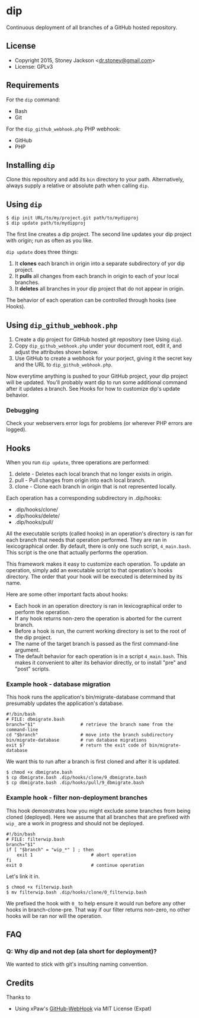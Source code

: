 # dip

Continuous deployment of all branches of a GitHub hosted repository.

## License

* Copyright 2015, Stoney Jackson &lt;dr.stoney@gmail.com>
* License: GPLv3

## Requirements

For the `dip` command:

* Bash
* Git

For the `dip_github_webhook.php` PHP webhook:

* GitHub
* PHP

## Installing `dip`

Clone this repository and add its `bin` directory to your path. Alternatively,
always supply a relative or absolute path when calling `dip`.

## Using `dip`

    $ dip init URL/to/my/project.git path/to/mydipproj
    $ dip update path/to/mydipproj

The first line creates a dip project. The second line updates your dip project
with origin; run as often as you like.

`dip update` does three things:

1. It **clones** each branch in origin into a separate subdirectory of yor dip
   project.
2. It **pulls** all changes from each branch in origin to each of your local
   branches.
3. It **deletes** all branches in your dip project that do not appear in
   origin.

The behavior of each operation can be controlled through hooks (see Hooks).

## Using `dip_github_webhook.php`

1. Create a dip project for GitHub hosted git repository (see Using `dip`).
2. Copy `dip_github_webhook.php` under your document root, edit it, and adjust
   the attributes shown below.
    <?php
    class Dip_GitHub_WebHook {
        private $GitHub_WebHook_SecretKey = 'secret key';
        private $PathToDipCommand = '/path/to/dip';
        private $PathToDipProject = '/path/to/dip/project';
        ...
3. Use GitHub to create a webhook for your porject, giving it the secret key and
   the URL to `dip_github_webhook.php`.

Now everytime anything is pushed to your GitHub project, your dip project will
be updated. You'll probably want dip to run some additional command after it
updates a branch. See Hooks for how to customize dip's update behavior.

### Debugging

Check your webservers error logs for problems (or wherever PHP errors are
logged).

## Hooks

When you run `dip update`, three operations are performed:

1. delete - Deletes each local branch that no longer exists in origin.
2. pull - Pull changes from origin into each local branch.
3. clone - Clone each branch in origin that is not represented locally.

Each operation has a corresponding subdirectory in .dip/hooks:

* .dip/hooks/clone/
* .dip/hooks/delete/
* .dip/hooks/pull/

All the executable scripts (called hooks) in an operation's directory is ran for
each branch that needs that operation performed. They are ran in lexicographical
order.  By default, there is only one such script, `4_main.bash`. This script is
the one that actually performs the operation.

This framework makes it easy to customize each operation. To update an
operation, simply add an executable script to that operation's hooks directory.
The order that your hook will be executed is determined by its name.

Here are some other important facts about hooks:

* Each hook in an operation directory is ran in lexicographical order to perform
  the operation.
* If any hook returns non-zero the operation is aborted for the current branch.
* Before a hook is run, the current working directory is set to the root of the
  dip project.
* The name of the target branch is passed as the first command-line argument.
* The default behavior for each operation is in a script `4_main.bash`. This
  makes it convenient to alter its behavior directly, or to install "pre" and
  "post" scripts.

### Example hook - database migration

This hook runs the application's bin/migrate-database command that presumably
updates the application's database.

    #!/bin/bash
    # FILE: dbmigrate.bash
    branch="$1"                 # retrieve the branch name from the command-line
    cd "$branch"                # move into the branch subdirectory
    bin/migrate-database        # run database migrations
    exit $?                     # return the exit code of bin/migrate-database

We want this to run after a branch is first cloned and after it is updated.

    $ chmod +x dbmigrate.bash
    $ cp dbmigrate.bash .dip/hooks/clone/9_dbmigrate.bash
    $ cp dbmigrate.bash .dip/hooks/pull/9_dbmigrate.bash

### Example hook - filter non-deployment branches

This hook demonstrates how you might exclude some branches from being cloned
(deployed). Here we assume that all branches that are prefixed with `wip_` are a
work in progress and should not be deployed.

    #!/bin/bash
    # FILE: filterwip.bash
    branch="$1"
    if [ "$branch" = "wip_*" ] ; then
        exit 1                      # abort operation
    fi
    exit 0                          # continue operation

Let's link it in.

    $ chmod +x filterwip.bash
    $ mv filterwip.bash .dip/hooks/clone/0_filterwip.bash

We prefixed the hook with `0_` to help ensure it would run before any other
hooks in branch-clone-pre. That way if our filter returns non-zero, no other
hooks will be ran nor will the operation.


## FAQ

### Q: Why dip and not dep (ala short for deployment)?

We wanted to stick with git's insulting naming convention.

## Credits

Thanks to 

* Using xPaw's [GitHub-WebHook](https://github.com/xPaw/GitHub-WebHook) via MIT
  License (Expat)

